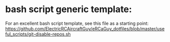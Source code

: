 
# bash script generic template:
For an excellent bash script template, see this file as a starting point:
https://github.com/ElectricRCAircraftGuy/eRCaGuy_dotfiles/blob/master/useful_scripts/git-disable-repos.sh

